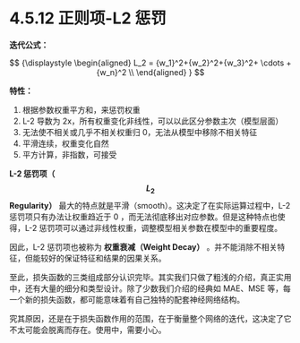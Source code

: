 
# 4.5.12 正则项-L2 惩罚

**迭代公式：**

$$
{\displaystyle 
 \begin{aligned}
   L_2 = {w_1}^2+{w_2}^2+{w_3}^2+ \cdots +{w_n}^2 \\
 \end{aligned}
}
$$

**特性：**

1. 根据参数权重平方和，来惩罚权重
2. L-2 导数为 2x，所有权重变化非线性，可以以此区分参数主次（模型层面）
3. 无法使不相关或几乎不相关权重归 0，无法从模型中移除不相关特征
4. 平滑连续，权重变化自然 
5. 平方计算，非指数，可接受


**L-2 惩罚项（$$L_2$$ Regularity）** 最大的特点就是平滑（smooth）。这决定了在实际运算过程中，L-2 惩罚项只有办法让权重趋近于 0 ，而无法彻底移出对应参数。但是这种特点也使得，L-2 惩罚项可以通过非线性权重，调整模型相关参数在模型中的重要程度。

因此，L-2 惩罚项也被称为 **权重衰减（Weight Decay）** 。并不能消除不相关特征，但能较好的保证特征和结果的因果关系。

至此，损失函数的三类组成部分认识完毕。其实我们只做了粗浅的介绍，真正实用中，还有大量的细分和类型设计。除了少数我们介绍的经典如 MAE、MSE 等，每一个新的损失函数，都可能意味着有自己独特的配套神经网络结构。

究其原因，还是在于损失函数作用的范围，在于衡量整个网络的迭代，这决定了它不太可能会脱离而存在。使用中，需要小心。


[ref]: References_4.md